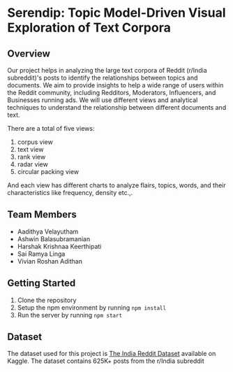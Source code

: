 # Serendip: Topic Model-Driven Visual Exploration of Text Corpora

## Overview

Our project helps in analyzing the large text corpora of Reddit (r/India
subreddit)'s posts to identify the relationships between topics and documents.
We aim to provide insights to help a wide range of users within the Reddit
community, including Redditors, Moderators, Influencers, and Businesses running
ads. We will use different views and analytical techniques to understand the
relationship between different documents and text.

There are a total of five views:
1. corpus view
2. text view
3. rank view
4. radar view
5. circular packing view 

And each view has different charts to analyze flairs, topics, words, and their
characteristics like frequency, density etc.,.

## Team Members
- Aadithya Velayutham
- Ashwin Balasubramanian
- Harshak Krishnaa Keerthipati
- Sai Ramya Linga
- Vivian Roshan Adithan

## Getting Started

1. Clone the repository
2. Setup the npm environment by running `npm install`
3. Run the server by running `npm start`

## Dataset

The dataset used for this project is [The India Reddit
Dataset](https://www.kaggle.com/praveengovi/reddit-india-flair-detector)
available on Kaggle. The dataset contains 625K+ posts from the r/India
subreddit
